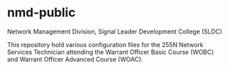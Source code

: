 # nmd-public
Network Management Division, Signal Leader Development College (SLDC)

This repository hold various configuration files for the 255N Network Services Technician attending the Warrant Officer Basic Course (WOBC) and Warrant Officer Advanced Course (WOAC). 
